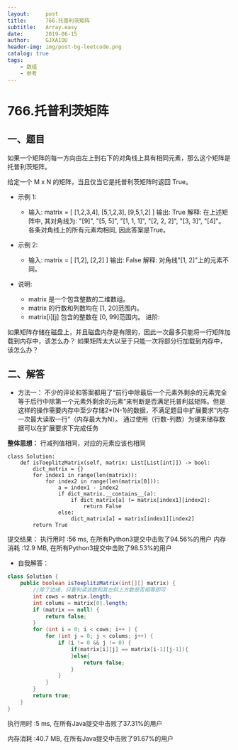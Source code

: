 ```yaml
---
layout:     post
title:      766.托普利茨矩阵
subtitle:   Array.easy
date:       2019-06-15
author:     GJXAIOU
header-img: img/post-bg-leetcode.png
catalog: true
tags:
    - 数组
    - 参考 
---
```



# 766.托普利茨矩阵


## 一、题目

如果一个矩阵的每一方向由左上到右下的对角线上具有相同元素，那么这个矩阵是托普利茨矩阵。

给定一个 M x N 的矩阵，当且仅当它是托普利茨矩阵时返回 True。

- 示例 1:
  - 输入: 
matrix = [
  [1,2,3,4],
  [5,1,2,3],
  [9,5,1,2]
]
输出: True
解释:
在上述矩阵中, 其对角线为:
"[9]", "[5, 5]", "[1, 1, 1]", "[2, 2, 2]", "[3, 3]", "[4]"。
各条对角线上的所有元素均相同, 因此答案是True。

- 示例 2:
  - 输入:
matrix = [
  [1,2],
  [2,2]
]
输出: False
解释: 
对角线"[1, 2]"上的元素不同。

- 说明:
  - matrix 是一个包含整数的二维数组。
  - matrix 的行数和列数均在 [1, 20]范围内。
  - matrix[i][j] 包含的整数在 [0, 99]范围内。
进阶:

如果矩阵存储在磁盘上，并且磁盘内存是有限的，因此一次最多只能将一行矩阵加载到内存中，该怎么办？
如果矩阵太大以至于只能一次将部分行加载到内存中，该怎么办？


## 二、解答

- 方法一：
不少的评论和答案都用了“前行中除最后一个元素外剩余的元素完全等于后行中除第一个元素外剩余的元素”来判断是否满足托普利兹矩阵。但是这样的操作需要内存中至少存储2*(N-1)的数据，不满足题目中扩展要求“内存一次最大读取一行”（内存最大为N）。 通过使用（行数-列数）为键来储存数据可以在扩展要求下完成任务

**整体思想：** 行减列值相同，对应的元素应该也相同
```python3
class Solution:
    def isToeplitzMatrix(self, matrix: List[List[int]]) -> bool:
        dict_matrix = {}
        for index1 in range(len(matrix)):
            for index2 in range(len(matrix[0])):
                a = index1 - index2
                if dict_matrix.__contains__(a):
                    if dict_matrix[a] != matrix[index1][index2]:
                        return False
                else:
                    dict_matrix[a] = matrix[index1][index2]
        return True

```

提交结果： 执行用时 :56 ms, 在所有Python3提交中击败了94.56%的用户 内存消耗 :12.9 MB, 在所有Python3提交中击败了98.53%的用户



- 自我解答：
```java
class Solution {
    public boolean isToeplitzMatrix(int[][] matrix) {
        //除了边缘，只要判读该数和其左斜上方数是否相等即可
        int cows = matrix.length;
        int colums = matrix[0].length;
        if (matrix == null) {
            return false;
        }
        for (int i = 0; i < cows; i++ ) {
            for (int j = 0; j < colums; j++) {
                if (i != 0 && j != 0) {
                    if(matrix[i][j] == matrix[i-1][j-1]){
                    }else{
                        return false;
                    }
                }
            }
        }
        return true;
    }
}
```

执行用时 :5 ms, 在所有Java提交中击败了37.31%的用户

内存消耗 :40.7 MB, 在所有Java提交中击败了91.67%的用户


